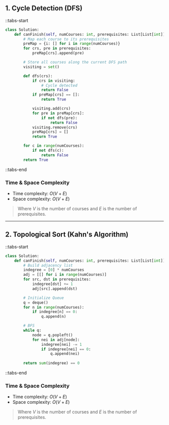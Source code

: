 ## 1. Cycle Detection (DFS)

::tabs-start

```python
class Solution:
    def canFinish(self, numCourses: int, prerequisites: List[List[int]]) -> bool:
        # Map each course to its prerequisites
        preMap = {i: [] for i in range(numCourses)}
        for crs, pre in prerequisites:
            preMap[crs].append(pre)

        # Store all courses along the current DFS path
        visiting = set()

        def dfs(crs):
            if crs in visiting:
                # Cycle detected
                return False
            if preMap[crs] == []:
                return True

            visiting.add(crs)
            for pre in preMap[crs]:
                if not dfs(pre):
                    return False
            visiting.remove(crs)
            preMap[crs] = []
            return True

        for c in range(numCourses):
            if not dfs(c):
                return False
        return True
```

::tabs-end

### Time & Space Complexity

* Time complexity: $O(V + E)$
* Space complexity: $O(V + E)$

> Where $V$ is the number of courses and $E$ is the number of prerequisites.

---

## 2. Topological Sort (Kahn's Algorithm)

::tabs-start

```python
class Solution:
    def canFinish(self, numCourses: int, prerequisites: List[List[int]]) -> bool:
        # Build adjacency list
        indegree = [0] * numCourses
        adj = [[] for i in range(numCourses)]
        for src, dst in prerequisites:
            indegree[dst] += 1
            adj[src].append(dst)

        # Initialize Queue
        q = deque()
        for n in range(numCourses):
            if indegree[n] == 0:
                q.append(n)

        # BFS
        while q:
            node = q.popleft()
            for nei in adj[node]:
                indegree[nei] -= 1
                if indegree[nei] == 0:
                    q.append(nei)
                
        return sum(indegree) == 0
```

::tabs-end

### Time & Space Complexity

* Time complexity: $O(V + E)$
* Space complexity: $O(V + E)$

> Where $V$ is the number of courses and $E$ is the number of prerequisites.
